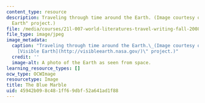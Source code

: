 ```yaml
---
content_type: resource
description: Traveling through time around the Earth. (Image courtesy of NASA's "Visible
  Earth" project.)
file: /media/courses/21l-007-world-literatures-travel-writing-fall-2008/45942b098c481ff69dbf52a641ad1f88_21l-007f08-th.jpg
file_type: image/jpeg
image_metadata:
  caption: "Traveling through time around the Earth.\_(Image courtesy of NASA's \"\
    [Visible Earth](http://visibleearth.nasa.gov/)\" project.)"
  credit: ''
  image-alt: A photo of the Earth as seen from space.
learning_resource_types: []
ocw_type: OCWImage
resourcetype: Image
title: The Blue Marble
uid: 45942b09-8c48-1ff6-9dbf-52a641ad1f88
---
```

